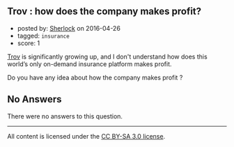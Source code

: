 ## Trov : how does the company makes profit?

- posted by: [Sherlock](https://stackexchange.com/users/2346860/sherlock) on 2016-04-26
- tagged: `insurance`
- score: 1

<p><a href="http://www.trov.com/" rel="nofollow">Trov</a> is significantly growing up, and I don't understand how does this world’s only on-demand insurance platform makes profit.</p>

<p>Do you have any idea about how the company makes profit ?</p>


## No Answers

There were no answers to this question.


---

All content is licensed under the [CC BY-SA 3.0 license](https://creativecommons.org/licenses/by-sa/3.0/).
